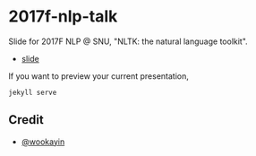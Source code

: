 # 2017f-nlp-talk

Slide for 2017F NLP @ SNU, "NLTK: the natural language toolkit".

- [slide](https://bckim92.github.io/2017f-nlp-talk)

If you want to preview your current presentation,

```
jekyll serve
```

## Credit
- [@wookayin](https://github.com/wookayin)
